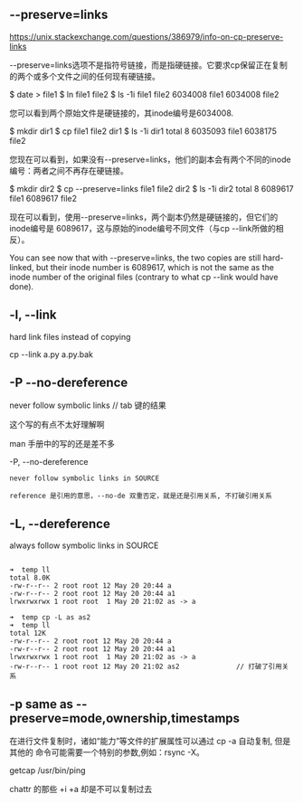 ## --preserve=links

https://unix.stackexchange.com/questions/386979/info-on-cp-preserve-links

--preserve=links选项不是指符号链接，而是指硬链接。它要求cp保留正在复制的两个或多个文件之间的任何现有硬链接。

$ date > file1
$ ln file1 file2
$ ls -1i file1 file2
6034008 file1
6034008 file2

您可以看到两个原始文件是硬链接的，其inode编号是6034008.

$ mkdir dir1
$ cp file1 file2 dir1
$ ls -1i dir1
total 8
6035093 file1
6038175 file2

您现在可以看到，如果没有--preserve=links，他们的副本会有两个不同的inode编号：两者之间不再存在硬链接。

$ mkdir dir2
$ cp --preserve=links file1 file2 dir2
$ ls -1i dir2
total 8
6089617 file1
6089617 file2

现在可以看到，使用--preserve=links，两个副本仍然是硬链接的，但它们的inode编号是
6089617，这与原始的inode编号不同文件（与cp --link所做的相反）。

You can see now that with --preserve=links, the two copies are still
hard-linked, but their inode number is 6089617, which is not the same as the
inode number of the original files (contrary to what cp --link would have
done).


## -l, --link

hard link files instead of copying

cp --link a.py a.py.bak


## -P   --no-dereference

never follow symbolic links                     // tab 键的结果

这个写的有点不太好理解啊


man 手册中的写的还是差不多

-P, --no-dereference

    never follow symbolic links in SOURCE

    reference 是引用的意思，--no-de 双重否定，就是还是引用关系, 不打破引用关系


## -L, --dereference

always follow symbolic links in SOURCE

```

➜  temp ll
total 8.0K
-rw-r--r-- 2 root root 12 May 20 20:44 a
-rw-r--r-- 2 root root 12 May 20 20:44 a1
lrwxrwxrwx 1 root root  1 May 20 21:02 as -> a

➜  temp cp -L as as2
➜  temp ll
total 12K
-rw-r--r-- 2 root root 12 May 20 20:44 a
-rw-r--r-- 2 root root 12 May 20 20:44 a1
lrwxrwxrwx 1 root root  1 May 20 21:02 as -> a
-rw-r--r-- 1 root root 12 May 20 21:02 as2              // 打破了引用关系

```

## -p     same as --preserve=mode,ownership,timestamps

在进行文件复制时，诸如“能力”等文件的扩展属性可以通过 cp -a 自动复制, 但是其他的
命令可能需要一个特别的参数,例如：rsync -X。

getcap /usr/bin/ping

chattr 的那些  +i +a 却是不可以复制过去

